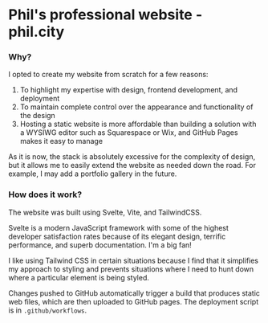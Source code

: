 # Phil's professional website - phil.city

### Why?
I opted to create my website from scratch for a few reasons:
1. To highlight my expertise with design, frontend development, and deployment
2. To maintain complete control over the appearance and functionality of the design
3. Hosting a static website is more affordable than building a solution with a WYSIWG editor such as Squarespace or Wix, and GitHub Pages makes it easy to manage

As it is now, the stack is absolutely excessive for the complexity of design, but it allows me to easily extend the website as needed down the road. For example, I may add a portfolio gallery in the future.

### How does it work?
The website was built using Svelte, Vite, and TailwindCSS.

Svelte is a modern JavaScript framework with some of the highest developer satisfaction rates because of its elegant design, terrific performance, and superb documentation. I'm a big fan!

I like using Tailwind CSS in certain situations because I find that it simplifies my approach to styling and prevents situations where I need to hunt down where a particular element is being styled.

Changes pushed to GitHub automatically trigger a build that produces static web files, which are then uploaded to GitHub pages. The deployment script is in `.github/workflows`.
